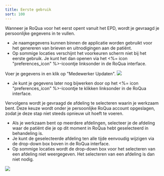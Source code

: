 ```yaml
---
title: Eerste gebruik
sort: 100
---
```


Wanneer je RoQua voor het eerst opent vanuit het EPD, wordt je gevraagd je persoonlijke gegevens in te vullen.

<ul class="hints">
  <li> Je naamgegevens kunnen binnen de applicatie worden gebruikt voor het genereren van brieven en uitnodigingen aan de patiënt.</li>
  <li> Op sommige locaties verschijnt het voorkeuren scherm niet bij het eerste gebruik. Je kunt het dan openen via het <%= icon "preferences_icon" %>-icoontje linksonder in de RoQua interface.</li>
</ul>

Voer je gegevens in en klik op "Medewerker Updaten".
<img src="/rom_manual/assets/images/screenshots/eerste_gebruik_1.png" />

<ul class="hints">
  <li> Je kunt je gegevens later nog bijwerken door op het <%= icon "preferences_icon" %>-icoontje te klikken linksonder in de RoQua interface.</li>
</ul>

Vervolgens wordt je gevraagd de afdeling te selecteren waarin je werkzaam bent. Deze keuze wordt onder je persoonlijke RoQua account opgeslagen, zodat je deze stap niet steeds opnieuw uit hoeft te voeren.

<ul class="hints">
  <li> Als je werkzaam bent op meerdere afdelingen, selecteer je de afdeling waar de patiënt die je op dit moment in RoQua hebt geselecteerd in behandeling is.</li>
  <li> Je kunt de geselecteerde afdeling ten alle tijde eenvoudig wijzigen via de drop-down box boven in de RoQua interface.</li>
  <li> Op sommige locaties wordt de drop-down box voor het selecteren van een afdeling niet weergegeven. Het selecteren van een afdeling is dan niet nodig.</li>
</ul>

<img src="/rom_manual/assets/images/screenshots/eerste_gebruik_2.png" />
